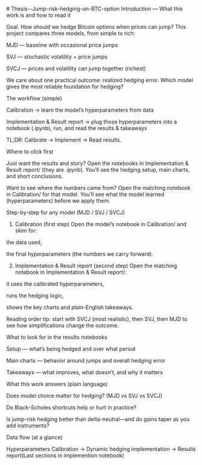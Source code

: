 #   T h e s i s - - J u m p - r i s k - h e d g i n g - o n - B T C - o p t i o n 
 
 Introduction — What this work is and how to read it

Goal. How should we hedge Bitcoin options when prices can jump?
This project compares three models, from simple to rich:

MJD — baseline with occasional price jumps

SVJ — stochastic volatility + price jumps

SVCJ — prices and volatility can jump together (richest)

We care about one practical outcome: realized hedging error. Which model gives the most reliable foundation for hedging?

The workflow (simple)

Calibration → learn the model’s hyperparameters from data

Implementation & Result report → plug those hyperparameters into a notebook (.ipynb), run, and read the results & takeaways

TL;DR: Calibrate → Implement → Read results.

Where to click first

Just want the results and story?
Open the notebooks in Implementation & Result report/ (they are .ipynb).
You’ll see the hedging setup, main charts, and short conclusions.

Want to see where the numbers came from?
Open the matching notebook in Calibration/ for that model.
You’ll see what the model learned (hyperparameters) before we apply them.

Step-by-step for any model (MJD / SVJ / SVCJ)

1) Calibration (first step)
Open the model’s notebook in Calibration/ and skim for:

the data used,

the final hyperparameters (the numbers we carry forward).

2) Implementation & Result report (second step)
Open the matching notebook in Implementation & Result report/:

it uses the calibrated hyperparameters,

runs the hedging logic,

shows the key charts and plain-English takeaways.

Reading order tip: start with SVCJ (most realistic), then SVJ, then MJD to see how simplifications change the outcome.

What to look for in the results notebooks

Setup — what’s being hedged and over what period

Main charts — behavior around jumps and overall hedging error

Takeaways — what improves, what doesn’t, and why it matters

What this work answers (plain language)

Does model choice matter for hedging? (MJD vs SVJ vs SVCJ)

Do Black–Scholes shortcuts help or hurt in practice?

Is jump-risk hedging better than delta-neutral—and do gains taper as you add instruments?

Data flow (at a glance)

Hyperparameters Calibration → Dynamic hedging implementation → Results report(Last sections in implemention notebook)
